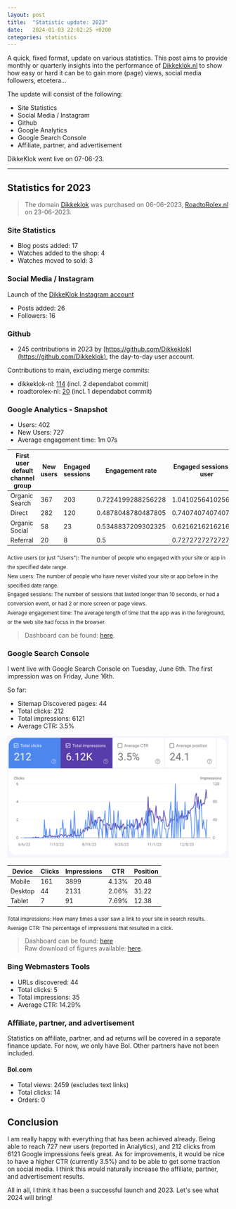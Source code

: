 ```yaml
---
layout: post
title:  "Statistic update: 2023"
date:   2024-01-03 22:02:25 +0200
categories: statistics
---
```

A quick, fixed format, update on various statistics. This post aims to provide monthly or quarterly insights into the performance of [Dikkeklok.nl](https://dikkeklok.nl) to show how easy or hard it can be to gain more (page) views, social media followers, etcetera...

The update will consist of the following:
* Site Statistics
* Social Media / Instagram
* Github
* Google Analytics
* Google Search Console
* Affiliate, partner, and advertisement

DikkeKlok went live on 07-06-23.

---

## Statistics for 2023
> The domain [Dikkeklok](https://dikkeklok.nl) was purchased on 06-06-2023, [RoadtoRolex.nl](/) on 23-06-2023. 

### Site Statistics
* Blog posts added: 17
* Watches added to the shop: 4
* Watches moved to sold: 3

### Social Media / Instagram
Launch of the [DikkeKlok Instagram account](https://instagram.com/dikkeklok)
* Posts added: 26
* Followers: 16

### Github
* 245 contributions in 2023 by [https://github.com/Dikkeklok](https://github.com/Dikkeklok), the day-to-day user account.

Contributions to main, excluding merge commits:
* dikkeklok-nl: [114](https://github.com/Dikkeklok/dikkeklok-nl/graphs/contributors?from=2023-01-01&to=2023-12-31&type=c) (incl. 2 dependabot commit)
* roadtorolex-nl: [20](https://github.com/Dikkeklok/roadtorolex-nl/graphs/contributors?from=2023-01-01&to=2023-12-31&type=c) (incl. 1 dependabot commit)

### Google Analytics - Snapshot
* Users: 402
* New Users: 727
* Average engagement time: 1m 07s

| First user default channel group | New users | Engaged sessions | Engagement rate    | Engaged sessions per user | Average engagement time |
|----------------------------------|-----------|------------------|--------------------|---------------------------|-------------------------|
| Organic Search                   | 367       | 203              | 0.7224199288256228 | 1.041025641025641         | 88.43589743589743       |
| Direct                           | 282       | 120              | 0.4878048780487805 | 0.7407407407407407        | 48.888888888888886      |
| Organic Social                   | 58        | 23               | 0.5348837209302325 | 0.6216216216216216        | 28.64864864864865       |
| Referral                         | 20        | 8                | 0.5                | 0.7272727272727273        | 76.18181818181819       |

<sub>
Active users (or just "Users"): The number of people who engaged with your site or app in the specified date range.<br>
New users: The number of people who have never visited your site or app before in the specified date range.<br>
Engaged sessions: The number of sessions that lasted longer than 10 seconds, or had a conversion event, or had 2 or more screen or page views.<br>
Average engagement time: The average length of time that the app was in the foreground, or the web site had focus in the browser.
</sub><br>

> Dashboard can be found: [here](https://analytics.google.com/analytics/web/#/p382641404/reports/explorer?params=_u.date00%3D20230101%26_u.date01%3D20231231%26_u..nav%3Dmaui%26_r.explorerCard..selmet%3D%5B%22newUsers%22%5D%26_r.explorerCard..seldim%3D%5B%22firstUserDefaultChannelGrouping%22%5D&r=lifecycle-user-acquisition-v2&ruid=lifecycle-user-acquisition-v2,business-objectives,generate-leads&collectionId=business-objectives).

### Google Search Console
I went live with Google Search Console on Tuesday, June 6th. The first impression was on Friday, June 16th.

So far:
* Sitemap Discovered pages: 44
* Total clicks: 212
* Total impressions: 6121
* Average CTR: 3.5%

![Search Console](/images/20240103/search-console.png)

| Device  | Clicks | Impressions | CTR   | Position |
|---------|--------|-------------|-------|----------|
| Mobile  | 161    | 3899        | 4.13% | 20.48    |
| Desktop | 44     | 2131        | 2.06% | 31.22    |
| Tablet  | 7      | 91          | 7.69% | 12.38    |


<sub>
Total impressions: How many times a user saw a link to your site in search results.<br>
Average CTR: The percentage of impressions that resulted in a click.
</sub><br>

> Dashboard can be found: [here](https://search.google.com/search-console/performance/search-analytics?resource_id=sc-domain%3Adikkeklok.nl&start_date=20230101&end_date=20231231) <br> 
Raw download of figures available: [here](/files/statistics/2023/search-console/search-console-2023.zip).

### Bing Webmasters Tools
* URLs discovered: 44
* Total clicks: 5
* Total impressions: 35
* Average CTR: 14.29%

### Affiliate, partner, and advertisement
Statistics on affiliate, partner, and ad returns will be covered in a separate finance update.
For now, we only have Bol. Other partners have not been included.

#### Bol.com
* Total views: 2459 (excludes text links)
* Total clicks: 14
* Orders: 0

## Conclusion
I am really happy with everything that has been achieved already. Being able to reach 727 new users (reported in Analytics), and 212 clicks from 6121 Google impressions feels great.
As for improvements, it would be nice to have a higher CTR (currently 3.5%) and to be able to get some traction on social media. I think this would naturally increase the affiliate, partner, and advertisement results. 

All in all, I think it has been a successful launch and 2023. Let's see what 2024 will bring!
